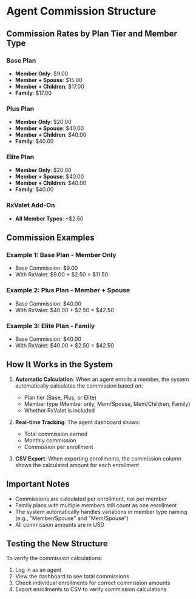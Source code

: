 # Agent Commission Structure

## Commission Rates by Plan Tier and Member Type

### Base Plan
- **Member Only**: $9.00
- **Member + Spouse**: $15.00
- **Member + Children**: $17.00
- **Family**: $17.00

### Plus Plan
- **Member Only**: $20.00
- **Member + Spouse**: $40.00
- **Member + Children**: $40.00
- **Family**: $40.00

### Elite Plan
- **Member Only**: $20.00
- **Member + Spouse**: $40.00
- **Member + Children**: $40.00
- **Family**: $40.00

### RxValet Add-On
- **All Member Types**: +$2.50

## Commission Examples

### Example 1: Base Plan - Member Only
- Base Commission: $9.00
- With RxValet: $9.00 + $2.50 = $11.50

### Example 2: Plus Plan - Member + Spouse
- Base Commission: $40.00
- With RxValet: $40.00 + $2.50 = $42.50

### Example 3: Elite Plan - Family
- Base Commission: $40.00
- With RxValet: $40.00 + $2.50 = $42.50

## How It Works in the System

1. **Automatic Calculation**: When an agent enrolls a member, the system automatically calculates the commission based on:
   - Plan tier (Base, Plus, or Elite)
   - Member type (Member only, Mem/Spouse, Mem/Children, Family)
   - Whether RxValet is included

2. **Real-time Tracking**: The agent dashboard shows:
   - Total commission earned
   - Monthly commission
   - Commission per enrollment

3. **CSV Export**: When exporting enrollments, the commission column shows the calculated amount for each enrollment

## Important Notes

- Commissions are calculated per enrollment, not per member
- Family plans with multiple members still count as one enrollment
- The system automatically handles variations in member type naming (e.g., "Member/Spouse" and "Mem/Spouse")
- All commission amounts are in USD

## Testing the New Structure

To verify the commission calculations:
1. Log in as an agent
2. View the dashboard to see total commissions
3. Check individual enrollments for correct commission amounts
4. Export enrollments to CSV to verify commission calculations